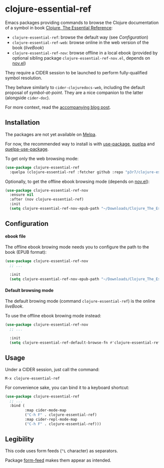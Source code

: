 # clojure-essential-ref

Emacs packages providing commands to browse the Clojure documentation of a symbol in book [Clojure, The Essential Reference](https://livebook.manning.com/book/clojure-the-essential-reference/):

 - `clojure-essential-ref`: browse the default way (see _Configuration_)
 - `clojure-essential-ref-web`: browse online in the web version of the book (_liveBook_)
 - `clojure-essential-ref-nov`: browse offline in a local ebook (provided by optional sibling package `clojure-essential-ref-nov.el`, depends on [nov.el](https://depp.brause.cc/nov.el/))

They require a CIDER session to be launched to perform fully-qualified symbol resolution.

They behave similarly to `cider-clojuredocs-web`, including the default proposal of _symbol-at-point_. They are a nice companion to the latter (alongside `cider-doc`).

For more context, read the [accompanying blog post](https://www.eigenbahn.com/2020/06/04/emacs-clojure-essential-ref).


## Installation

The packages are not yet available on [Melpa](https://melpa.org/).

For now, the recommended way to install is with [use-package](https://github.com/jwiegley/use-package), [quelpa](https://github.com/quelpa/quelpa) and [quelpa-use-package](https://github.com/quelpa/quelpa-use-package).

To get only the web browsing mode:

```el
(use-package clojure-essential-ref
  :quelpa (clojure-essential-ref :fetcher github :repo "p3r7/clojure-essential-ref"))
```

Optionally, to get the offline ebook browsing mode (depends on [nov.el](https://depp.brause.cc/nov.el/)):

```el
(use-package clojure-essential-ref-nov
  :ensure nil
  :after (nov clojure-essential-ref)
  :init
  (setq clojure-essential-ref-nov-epub-path "~/Downloads/Clojure_The_Essential_Reference_v29_MEAP.epub"))
```

## Configuration

#### ebook file

The offline ebook browing mode needs you to configure the path to the book (EPUB format):

```el
(use-package clojure-essential-ref-nov
  ;; ...

  :init
  (setq clojure-essential-ref-nov-epub-path "~/Downloads/Clojure_The_Essential_Reference_v29_MEAP.epub")
```

#### Default browsing mode

The default browing mode (command `clojure-essential-ref`) is the online _liveBook_.

To use the offline ebook browing mode instead:

```el
(use-package clojure-essential-ref-nov
  ;; ...

  :init
  (setq clojure-essential-ref-default-browse-fn #'clojure-essential-ref-nov-browse)
```


## Usage

Under a CIDER session, just call the command:

    M-x clojure-essential-ref

For convenience sake, you can bind it to a keyboard shortcut:

```el
(use-package clojure-essential-ref
  ;; ...
  :bind (
         :map cider-mode-map
         ("C-h F" . clojure-essential-ref)
         :map cider-repl-mode-map
         ("C-h F" . clojure-essential-ref)))
```


## Legibility

This code uses form feeds (`^L` character) as separators.

Package [form-feed](https://github.com/wasamasa/form-feed) makes them appear as intended.
